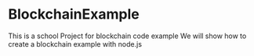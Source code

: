 # BlockchainExample
This is a school Project for blockchain code example
We will show how to create a blockchain example with node.js
